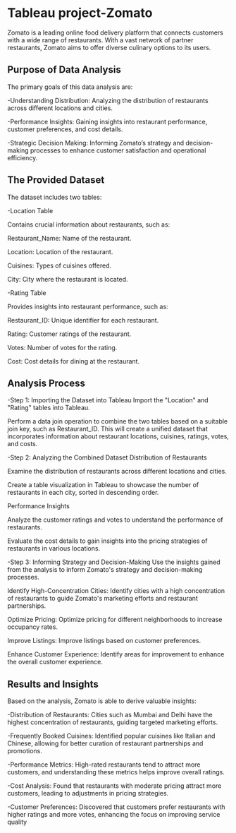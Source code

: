 # Tableau project-Zomato

Zomato is a leading online food delivery platform that connects customers with a wide range of restaurants. With a vast network of partner restaurants, Zomato aims to offer diverse culinary options to its users.

## Purpose of Data Analysis
The primary goals of this data analysis are:

-Understanding Distribution: Analyzing the distribution of restaurants across different locations and cities.

-Performance Insights: Gaining insights into restaurant performance, customer preferences, and cost details.

-Strategic Decision Making: Informing Zomato’s strategy and decision-making processes to enhance customer satisfaction and operational efficiency.

## The Provided Dataset
The dataset includes two tables:

-Location Table

Contains crucial information about restaurants, such as:

Restaurant_Name: Name of the restaurant.

Location: Location of the restaurant.

Cuisines: Types of cuisines offered.

City: City where the restaurant is located.

-Rating Table

Provides insights into restaurant performance, such as:

Restaurant_ID: Unique identifier for each restaurant.

Rating: Customer ratings of the restaurant.

Votes: Number of votes for the rating.

Cost: Cost details for dining at the restaurant.

## Analysis Process
-Step 1: Importing the Dataset into Tableau
Import the "Location" and "Rating" tables into Tableau.

Perform a data join operation to combine the two tables based on a suitable join key, such as Restaurant_ID. This will create a unified dataset that incorporates information about restaurant locations, cuisines, ratings, votes, and costs.

-Step 2: Analyzing the Combined Dataset
Distribution of Restaurants

Examine the distribution of restaurants across different locations and cities.

Create a table visualization in Tableau to showcase the number of restaurants in each city, sorted in descending order.

Performance Insights

Analyze the customer ratings and votes to understand the performance of restaurants.

Evaluate the cost details to gain insights into the pricing strategies of restaurants in various locations.

-Step 3: Informing Strategy and Decision-Making
Use the insights gained from the analysis to inform Zomato's strategy and decision-making processes.

Identify High-Concentration Cities: Identify cities with a high concentration of restaurants to guide Zomato's marketing efforts and restaurant partnerships.

Optimize Pricing: Optimize pricing for different neighborhoods to increase occupancy rates.

Improve Listings: Improve listings based on customer preferences.

Enhance Customer Experience: Identify areas for improvement to enhance the overall customer experience.

## Results and Insights
Based on the analysis, Zomato is able to derive valuable insights:

-Distribution of Restaurants: Cities such as Mumbai and Delhi have the highest concentration of restaurants, guiding targeted marketing efforts.

-Frequently Booked Cuisines: Identified popular cuisines like Italian and Chinese, allowing for better curation of restaurant partnerships and promotions.

-Performance Metrics: High-rated restaurants tend to attract more customers, and understanding these metrics helps improve overall ratings.

-Cost Analysis: Found that restaurants with moderate pricing attract more customers, leading to adjustments in pricing strategies.

-Customer Preferences: Discovered that customers prefer restaurants with higher ratings and more votes, enhancing the focus on improving service quality

